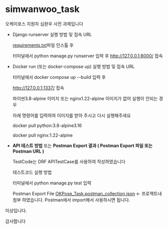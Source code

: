 # simwanwoo_task
오케이포스 지원자 심완우 사전 과제입니다

- Django runserver 실행 방법 및 접속 URL
  
  [requirements.txt](requirements.txt)파일 인스톨 후
  
  터미널에서 python manage.py runserver 입력 후 
  http://127.0.0.1:8000/ 접속


- Docker run (또는 docker-compose up) 실행 방법 및 접속 URL

    터미널에서 docker compose up --build 입력 후

    http://127.0.0.1:1337/ 접속
    
    파이썬3.8-alpine 이미지 또는 nginx1.22-alpine 이미지가 없어 실행이 안되는 경우 
    
    아래 명령어를 입력하여 이미지를 받아 주시고 다시 실행해주세요

    docker pull python:3.8-alpine3.16 

    docker pull nginx:1.22-alpine





- **API 테스트 방법** 또는 **Postman Export 결과 ( Postman Export 파일 또는 Postman URL )**

    TestCode는 DRF APITestCase를 사용하여 작성하였습니다
    
    테스트코드 실행 방법

    터미널에서 python manage.py test 입력

    Postman Export File 
    [OKPose_Task.postman_collection.json](OKPose_Task.postman_collection.json) <- 프로젝트내 첨부 하였습니다. Postman에서 import해서 사용하시면 됩니다.



이상입니다.

감사합니다
    
    
    
